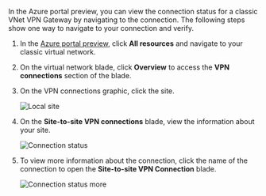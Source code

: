 In the Azure portal preview, you can view the connection status for a classic VNet VPN Gateway by navigating to the connection. The following steps show one way to navigate to your connection and verify.

1. In the [Azure portal preview](http://portal.azure.cn), click **All resources** and navigate to your classic virtual network.
2. On the virtual network blade, click **Overview** to access the **VPN connections** section of the blade.
3. On the VPN connections graphic, click the site.

    ![Local site](./media/vpn-gateway-verify-connection-azureportal-classic/localsitename.png "local site")
4. On the **Site-to-site VPN connections** blade, view the information about your site.

    ![Connection status](./media/vpn-gateway-verify-connection-azureportal-classic/siteconnectstatus.png "Connection status")
5. To view more information about the connection, click the name of the connection to open the **Site-to-site VPN Connection** blade.

    ![Connection status more](./media/vpn-gateway-verify-connection-azureportal-classic/connections4.png "Connection status more info")